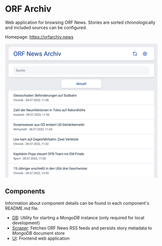 # ORF Archiv

Web application for browsing ORF News. Stories are sorted chronologically and included sources can be configured.

Homepage: https://orfarchiv.news

![Example](screenshot.png)

## Components

Information about component details can be found in each component's README.md file.

* [DB](db/README.md): Utility for starting a *MongoDB* instance (only required for local development)
* [Scraper](scraper/README.md): Fetches ORF News RSS feeds and persists story metadata to *MongoDB* document store
* [UI](ui/README.md): Frontend web application
